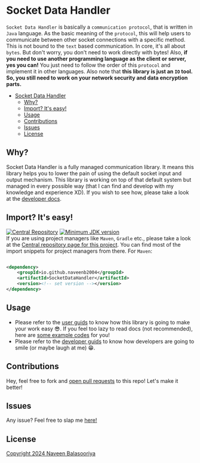 # Socket Data Handler

`Socket Data Handler` is basically a `communication protocol`, that is written in `Java` language. As the basic meaning
of
the `protocol`, this will help users to communicate between other socket connections with a specific method. This is not
bound to the `text` based communication. In core, it's all about `bytes`. But don't worry, you don't need to work
directly with bytes! Also, **if you need to use another programming language as the client or server, yes you can!** You
just need to follow the order of this `protocol` and implement it in other languages. Also note that **this library is
just an `IO` tool. So, you still need to work on your network security and data encryption parts.**

- [Socket Data Handler](#socket-data-handler)
    - [Why?](#why)
    - [Import? It's easy!](#import-its-easy)
    - [Usage](#usage)
    - [Contributions](#contributions)
    - [Issues](#issues)
    - [License](#license)

## Why?

Socket Data Handler is a fully managed communication library. It means this library helps you to lower the pain of
using the default socket input and output mechanism. This library is working on top of that default system but
managed in every possible way (that I can find and develop with my knowledge and experience XD). If you wish to see
how, please take a look at the [developer docs](Docs/Dev/README.md).

## Import? It's easy!

[![Central Repository](https://img.shields.io/maven-central/v/io.github.naveenb2004/SocketDataHandler
)](https://central.sonatype.com/artifact/io.github.naveenb2004/SocketDataHandler)
[![Minimum JDK version](https://img.shields.io/badge/Minumum_JDK-v11-green)]()\
If you are using project managers like `Maven`, `Gradle` etc., please take a look at
the [Central repository page for this project](https://central.sonatype.com/artifact/io.github.naveenb2004/SocketDataHandler).
You can find most of the import snippets for project managers from there. For `Maven`:

```xml

<dependency>
    <groupId>io.github.naveenb2004</groupId>
    <artifactId>SocketDataHandler</artifactId>
    <version><!-- set version --></version>
</dependency>
```

## Usage

- Please refer to the [user guids](Docs/User/README.md) to know how this library is going to make your work easy 😎. If
  you feel too lazy to read docs (not recommended), here are [some example codes](src/test/java) for you!
- Please refer to the [developer guids](Docs/Dev/README.md) to know how developers are going to smile (or maybe laugh at
  me) 😁.

## Contributions

Hey, feel free to fork and [open pull requests](https://github.com/NaveenB2004/SocketDataHandler/pulls) to this repo!
Let's make it better!

## Issues

Any issue? Feel free to slap me [here!](https://github.com/NaveenB2004/SocketDataHandler/issues)

## License

[Copyright 2024 Naveen Balasooriya](LICENSE)
